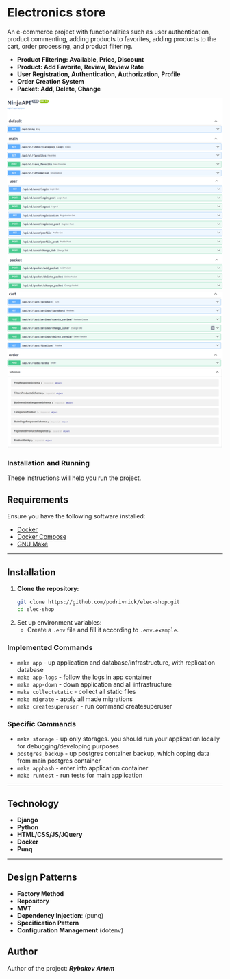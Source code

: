 # Electronics store

An e-commerce project with functionalities such as user authentication, product commenting, adding products to favorites, adding products to the cart, order processing, and product filtering.

* **Product Filtering: Available, Price, Discount**
* **Product: Add Favorite, Review, Review Rate**
* **User Registration, Authentication, Authorization, Profile**
* **Order Creation System**
* **Packet: Add, Delete, Change**

![API](docs/image1.png)
![API](docs/image2.png)
![API](docs/image3.png)
![API](docs/image4.png)

### Installation and Running

These instructions will help you run the project.

## Requirements

Ensure you have the following software installed:

- [Docker](https://www.docker.com/get-started)
- [Docker Compose](https://docs.docker.com/compose/install/)
- [GNU Make](https://www.gnu.org/software/make/)

___
## Installation

1. **Clone the repository:**
   ```bash
   git clone https://github.com/podrivnick/elec-shop.git
   cd elec-shop
   ```
2. Set up environment variables:
   - Create a `.env` file and fill it according to `.env.example`.

### Implemented Commands

* `make app` - up application and database/infrastructure, with replication database
* `make app-logs` - follow the logs in app container
* `make app-down` - down application and all infrastructure
* `make collectstatic` - collect all static files
* `make migrate` - apply all made migrations
* `make createsuperuser` - run command createsuperuser

### Specific Commands

* `make storage` - up only storages. you should run your application locally for debugging/developing purposes
* `postgres_backup` - up postgres container backup, which coping data from main postgres container
* `make appbash` - enter into application container
* `make runtest` - run tests for main application

___

## Technology
+ **Django**
+ **Python**
+ **HTML/CSS/JS/JQuery**
+ **Docker**
+ **Punq**

___
## Design Patterns
+ **Factory Method**
+ **Repository**
+ **MVT**
+ **Dependency Injection**: (punq)
+ **Specification Pattern**
+ **Configuration Management** (dotenv)

## Author
Author of the project: ***Rybakov Artem***
